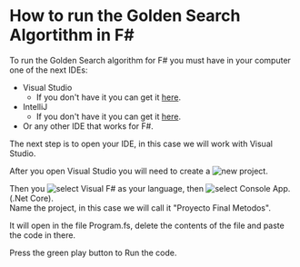 # How to run the Golden Search Algortithm in F#
To run the Golden Search algorithm for F# you must have in your computer one of the next IDEs: <br />
* Visual Studio
    * If you don't have it you can get it [here](https://www.visualstudio.com/downloads/).
* IntelliJ 
    * If you don't have it you can get it [here](https://www.jetbrains.com/idea/download/#section=windows).
* Or any other IDE that works for F#. <br />

The next step is to open your IDE, in this case we will work with Visual Studio. <br />

After you open Visual Studio you will need to create a 
![new project](C:\Users\chino\Desktop\npvs.png). <br />

Then you 
![select Visual F# ](C:\Users\chino\Desktop\fvs.png) 
as your language, then 
![select Console App.](C:\Users\chino\Desktop\fvs.png)
(.Net Core).<br />
Name the project, in this case we will call it "Proyecto Final Metodos". <br />

It will open in the file Program.fs, delete the contents of the file and paste the code in there.<br />

Press the green play button to Run the code.


